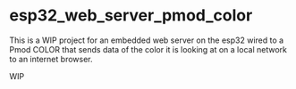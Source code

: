 # esp32_web_server_pmod_color

This is a WIP project for an embedded web server on the esp32 wired to a Pmod COLOR that sends data of the color it is looking at on a local network to an internet browser.

WIP
